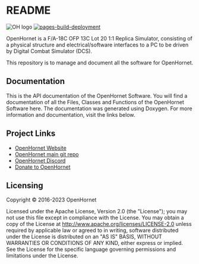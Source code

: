# README
![OH logo](https://raw.githubusercontent.com/jrsteensen/OpenHornet/master/images/Logo/open_hornet_horizontal_500x79.png)
[![pages-build-deployment](https://github.com/jrsteensen/OpenHornet-Software/actions/workflows/pages/pages-build-deployment/badge.svg?branch=gh-pages)](https://github.com/jrsteensen/OpenHornet-Software/actions/workflows/pages/pages-build-deployment)

OpenHornet is a F/A-18C OFP 13C Lot 20 1:1 Replica Simulator, consisting of a physical structure and electrical/software interfaces to a PC to be driven by Digital Combat Simulator (DCS).

This repository is to manage and document all the software for OpenHornet.

## Documentation
This is the API documentation of the OpenHornet Software. You will find a documentation of all the Files, Classes and Functions of the OpenHornet Software here. The documentation was generated using Doxygen. For more information and documentation, visit the links below.

## Project Links
* [OpenHornet Website](https://www.openhornet.com)
* [OpenHornet main git repo](https://github.com/jrsteensen/OpenHornet)
* [OpenHornet Discord](https://discord.gg/G5PA5ju)
* [Donate to OpenHornet](https://www.openhornet.com/campaigns/donate/)

## Licensing
Copyright © 2016-2023 OpenHornet

Licensed under the Apache License, Version 2.0 (the "License"); you may not use this file except in compliance with the License. You may obtain a copy of the License at http://www.apache.org/licenses/LICENSE-2.0 unless required by applicable law or agreed to in writing, software distributed under the License is distributed on an "AS IS" BASIS, WITHOUT WARRANTIES OR CONDITIONS OF ANY KIND, either express or implied. See the License for the specific language governing permissions and limitations under the License.